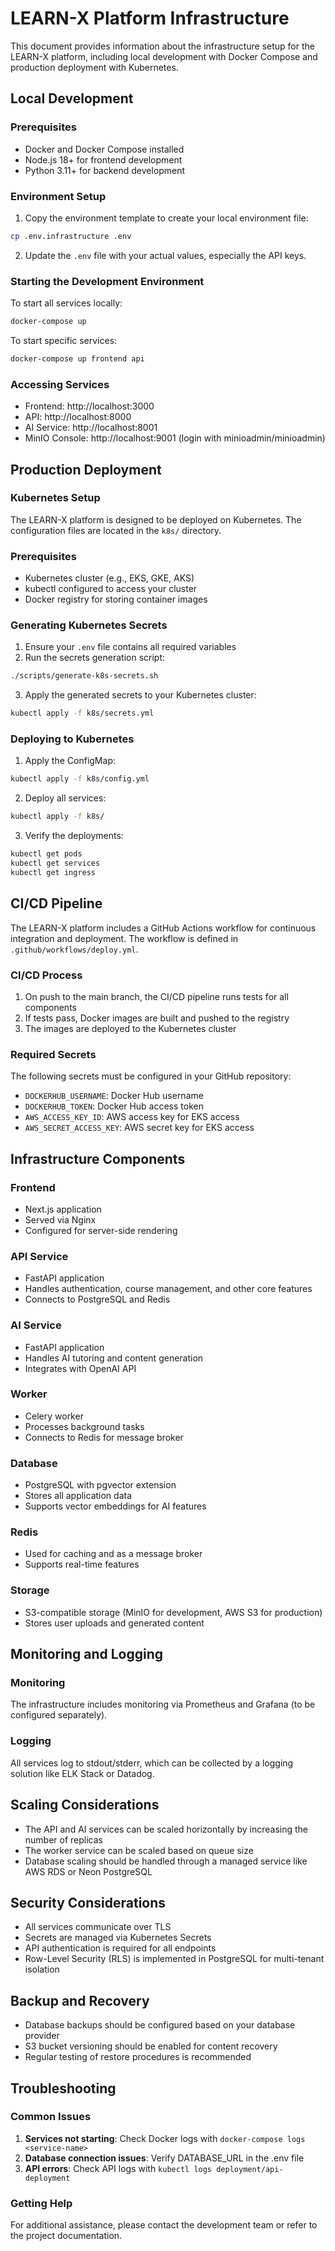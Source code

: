 # LEARN-X Platform Infrastructure

This document provides information about the infrastructure setup for the LEARN-X platform, including local development with Docker Compose and production deployment with Kubernetes.

## Local Development

### Prerequisites

- Docker and Docker Compose installed
- Node.js 18+ for frontend development
- Python 3.11+ for backend development

### Environment Setup

1. Copy the environment template to create your local environment file:

```bash
cp .env.infrastructure .env
```

2. Update the `.env` file with your actual values, especially the API keys.

### Starting the Development Environment

To start all services locally:

```bash
docker-compose up
```

To start specific services:

```bash
docker-compose up frontend api
```

### Accessing Services

- Frontend: http://localhost:3000
- API: http://localhost:8000
- AI Service: http://localhost:8001
- MinIO Console: http://localhost:9001 (login with minioadmin/minioadmin)

## Production Deployment

### Kubernetes Setup

The LEARN-X platform is designed to be deployed on Kubernetes. The configuration files are located in the `k8s/` directory.

### Prerequisites

- Kubernetes cluster (e.g., EKS, GKE, AKS)
- kubectl configured to access your cluster
- Docker registry for storing container images

### Generating Kubernetes Secrets

1. Ensure your `.env` file contains all required variables
2. Run the secrets generation script:

```bash
./scripts/generate-k8s-secrets.sh
```

3. Apply the generated secrets to your Kubernetes cluster:

```bash
kubectl apply -f k8s/secrets.yml
```

### Deploying to Kubernetes

1. Apply the ConfigMap:

```bash
kubectl apply -f k8s/config.yml
```

2. Deploy all services:

```bash
kubectl apply -f k8s/
```

3. Verify the deployments:

```bash
kubectl get pods
kubectl get services
kubectl get ingress
```

## CI/CD Pipeline

The LEARN-X platform includes a GitHub Actions workflow for continuous integration and deployment. The workflow is defined in `.github/workflows/deploy.yml`.

### CI/CD Process

1. On push to the main branch, the CI/CD pipeline runs tests for all components
2. If tests pass, Docker images are built and pushed to the registry
3. The images are deployed to the Kubernetes cluster

### Required Secrets

The following secrets must be configured in your GitHub repository:

- `DOCKERHUB_USERNAME`: Docker Hub username
- `DOCKERHUB_TOKEN`: Docker Hub access token
- `AWS_ACCESS_KEY_ID`: AWS access key for EKS access
- `AWS_SECRET_ACCESS_KEY`: AWS secret key for EKS access

## Infrastructure Components

### Frontend

- Next.js application
- Served via Nginx
- Configured for server-side rendering

### API Service

- FastAPI application
- Handles authentication, course management, and other core features
- Connects to PostgreSQL and Redis

### AI Service

- FastAPI application
- Handles AI tutoring and content generation
- Integrates with OpenAI API

### Worker

- Celery worker
- Processes background tasks
- Connects to Redis for message broker

### Database

- PostgreSQL with pgvector extension
- Stores all application data
- Supports vector embeddings for AI features

### Redis

- Used for caching and as a message broker
- Supports real-time features

### Storage

- S3-compatible storage (MinIO for development, AWS S3 for production)
- Stores user uploads and generated content

## Monitoring and Logging

### Monitoring

The infrastructure includes monitoring via Prometheus and Grafana (to be configured separately).

### Logging

All services log to stdout/stderr, which can be collected by a logging solution like ELK Stack or Datadog.

## Scaling Considerations

- The API and AI services can be scaled horizontally by increasing the number of replicas
- The worker service can be scaled based on queue size
- Database scaling should be handled through a managed service like AWS RDS or Neon PostgreSQL

## Security Considerations

- All services communicate over TLS
- Secrets are managed via Kubernetes Secrets
- API authentication is required for all endpoints
- Row-Level Security (RLS) is implemented in PostgreSQL for multi-tenant isolation

## Backup and Recovery

- Database backups should be configured based on your database provider
- S3 bucket versioning should be enabled for content recovery
- Regular testing of restore procedures is recommended

## Troubleshooting

### Common Issues

1. **Services not starting**: Check Docker logs with `docker-compose logs <service-name>`
2. **Database connection issues**: Verify DATABASE_URL in the .env file
3. **API errors**: Check API logs with `kubectl logs deployment/api-deployment`

### Getting Help

For additional assistance, please contact the development team or refer to the project documentation.

